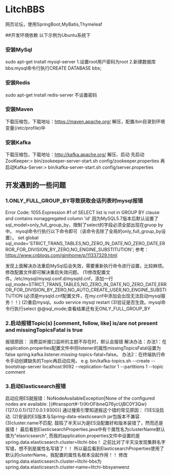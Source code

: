 # LitchBBS

网页论坛，使用SpringBoot,MyBatis,Thymeleaf

##开发环境依赖
以下示例为Ubuntu系统下
### 安装MySql
sudo apt-get install mysql-server
1.设置root用户密码为root
2.新建数据库bbs:mysql命令行执行CREATE DATABASE bbs;

### 安装Redis
sudo apt-get install redis-server
不设置密码

### 安装Maven
下载压缩包，下载地址：https://maven.apache.org/
解压，配置/bin目录到环境变量(/etc/profile)中

### 安装Kafka
下载压缩包，下载地址：http://kafka.apache.org/
解压、启动
先启动ZooKeeper:> bin/zookeeper-server-start.sh config/zookeeper.properties
再启动Kafka-Server:> bin/kafka-server-start.sh config/server.properties





## 开发遇到的一些问题
### 1.ONLY_FULL_GROUP_BY导致获取会话列表时mysql报错
Error Code: 1055.Expression #1 of SELECT list is not in GROUP BY clause and contains nonaggregated column 'id'
因为MySQL5.7版本后默认设置了sql_model=only_full_group_by，限制了select的字段必须全部出现在gruop by中。
mysql命令行执行以下命令即可（该命令去除了全局的only_full_group_by设置）。
set global sql_mode='STRICT_TRANS_TABLES,NO_ZERO_IN_DATE,NO_ZERO_DATE,ERROR_FOR_DIVISION_BY_ZERO,NO_ENGINE_SUBSTITUTION';
参考：https://www.cnblogs.com/gjmhome/p/11337329.html

发现上面解决办法重启MySql后会失效，需要重新执行命令进行设置，比较麻烦。修改配置文件即可解决重启失效问题。
(1)修改配置文件。/etc/mysql/mysql.conf.d/mysqld.cnf，添加一行
  sql_mode=STRICT_TRANS_TABLES,NO_ZERO_IN_DATE,NO_ZERO_DATE,ERROR_FOR_DIVISION_BY_ZERO,NO_AUTO_CREATE_USER,NO_ENGINE_SUBSTITUTION
  (必须是mysqld.cnf配置文件，在my.cnf中添加会出现无法启动mysql服务！！)
(2)重启mysql。sudo service mysql restart
(3)验证是否生效。mysql命令行执行select @@sql_mode;查看结果还有无ONLY_FULL_GROUP_BY

### 2.启动报错Topic(s) [comment, follow, like] is/are not present and missingTopicsFatal is true
报错原因： 消费监听接口监听的主题不存在时，默认会报错
解决办法：办法1：在application.properties配置文件中将listener的属性missingTopicsFatal设置为false
spring.kafka.listener.missing-topics-fatal=false。
办法2：在终端执行命令手动创建缺失的Topic再启动应用。
e.g. bin/kafka-topics.sh --create --bootstrap-server localhost:9092 --replication-factor 1 --partitions 1 --topic comment

### 3.启动Elasticsearch报错
启动应用ES就报错：NoNodeAvailableException[None of the configured nodes are available: [{#transport#-1}{KrOFibneQ76ycUjBC0Y3Qw}{127.0.0.1}{127.0.0.1:9300}] 
通过搜索引擎知道报这个错的常见原因：
(1)ES没启动.
(2)安装的ES版本与Spring-data-elasticsearch jar包版本不兼容.
(3)cluster.name不匹配.
鼓捣了半天以为是ES没配置好和版本装错了，然而还是报错！
最后看到ElasticsearchProperties.java中有个属性名为clusterName默认值为"elasricsearch",
而我的application.properties文件中设置的是spring.data.elasticsearch.cluster=litchi-bbs！
之前比对了半天没发现集群名字写错，想不到是属性名写错了！！
所以最后看到ElasticsearchProperties使用了默认的clusterName，我配置的属性名根本没起作用！！
修改spring.data.elasticsearch.cluster=litchi-bbs为spring.data.elasticsearch.cluster-name=litchi-bbsyanwenz

